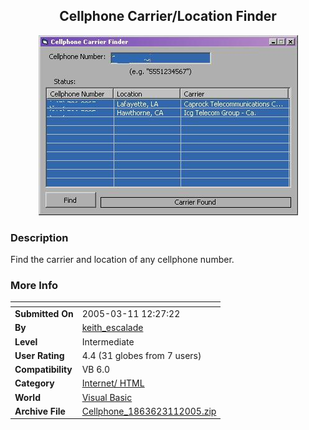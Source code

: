 ﻿<div align="center">

## Cellphone Carrier/Location Finder

<img src="PIC20053111336191161.JPG">
</div>

### Description

Find the carrier and location of any cellphone number.
 
### More Info
 


<span>             |<span>
---                |---
**Submitted On**   |2005-03-11 12:27:22
**By**             |[keith\_escalade](https://github.com/Planet-Source-Code/PSCIndex/blob/master/ByAuthor/keith-escalade.md)
**Level**          |Intermediate
**User Rating**    |4.4 (31 globes from 7 users)
**Compatibility**  |VB 6\.0
**Category**       |[Internet/ HTML](https://github.com/Planet-Source-Code/PSCIndex/blob/master/ByCategory/internet-html__1-34.md)
**World**          |[Visual Basic](https://github.com/Planet-Source-Code/PSCIndex/blob/master/ByWorld/visual-basic.md)
**Archive File**   |[Cellphone\_1863623112005\.zip](https://github.com/Planet-Source-Code/keith-escalade-cellphone-carrier-location-finder__1-59423/archive/master.zip)








